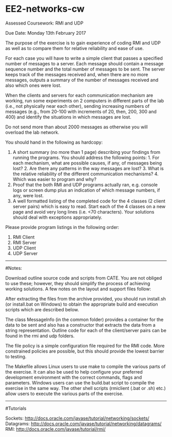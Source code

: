 # EE2-networks-cw
Assessed Coursework: RMI and UDP


Due Date: Monday 13th February 2017

The purpose of the exercise is to gain experience of coding RMI and UDP as well as to compare them
for relative reliability and ease of use.

For each case you will have to write a simple client that passes a specified number of messages to a
server. Each message should contain a message sequence number and the total number of messages to
be sent. The server keeps track of the messages received and, when there are no more messages, outputs
a summary of the number of messages received and also which ones were lost.

When the clients and servers for each communication mechanism are working, run some experiments
on 2 computers in different parts of the lab (i.e., not physically near each other), sending increasing
numbers of messages (e.g., from 20-100 with increments of 20, then, 200, 300 and 400) and identify the
situations in which messages are lost.

Do not send more than about 2000 messages as otherwise you will overload the lab network.

You should hand in the following as hardcopy:
  1. A short summary (no more than 1 page) describing your findings from running the programs. You
should address the following points:
    1. For each mechanism, what are possible causes, if any, of messages being lost?
    2. Are there any patterns in the way messages are lost?
    3. What is the relative reliability of the different communication mechanisms?
    4. Which was easier to program and why?
  2. Proof that the both RMI and UDP programs actually ran, e.g. console logs or screen dump plus an
indication of which message numbers, if any, were lost.
  3. A well formatted listing of the completed code for the 4 classes (2 client server pairs) which is easy
to read. Start each of the 4 classes on a new page and avoid very long lines (i.e. <70 characters).
Your solutions should deal with exceptions appropriately.

Please provide program listings in the following order:
  1. RMI Client
  2. RMI Server
  3. UDP Client
  4. UDP Server

______________________________________________________________________________________________________

#Notes:

Download outline source code and scripts from CATE. You are not obliged to use these; however,
they should simplify the process of achieving working solutions. A few notes on the layout
and support files follow:

After extracting the files from the archive provided, you should run install.sh (or install.bat on
Windows) to obtain the appropriate build and execution scripts which are described below.

The class MessageInfo (in the common folder) provides a container for the data to be sent and
also has a constructor that extracts the data from a string representation. Outline code for each
of the client/server pairs can be found in the rmi and udp folders.

The file policy is a simple configuration file required for the RMI code. More constrained
policies are possible, but this should provide the lowest barrier to testing.

The Makefile allows Linux users to use make to compile the various parts of the exercise. It
can also be used to help configure your preferred development environment with the correct
commands, flags and parameters. Windows users can use the build.bat script to compile the
exercise in the same way. The other shell scripts (rmiclient (.bat or .sh) etc.) allow users to
execute the various parts of the exercise.

________________________________________________________________________________________________

#Tutorials

Sockets: http://docs.oracle.com/javase/tutorial/networking/sockets/
Datagrams: http://docs.oracle.com/javase/tutorial/networking/datagrams/
RMI: http://docs.oracle.com/javase/tutorial/rmi/

